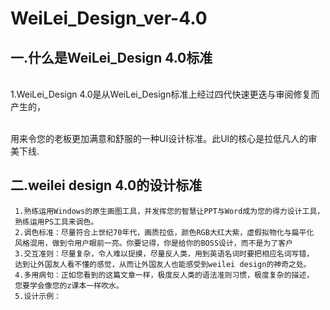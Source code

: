 WeiLei_Design_ver-4.0
====================
 一.什么是WeiLei_Design 4.0标准
 ---------------------------
 
 <br/>1.WeiLei_Design 4.0是从WeiLei_Design标准上经过四代快速更迭与审阅修复而产生的，
 
 <br/>用来令您的老板更加满意和舒服的一种UI设计标准。此UI的核心是拉低凡人的审美下线.
 
  
二.weilei design 4.0的设计标准
------------------------------
     1.熟练运用Windows的原生画图工具，并发挥您的智慧让PPT与Word成为您的得力设计工具，
     熟练运用PS工具来调色。
     2.调色标准：尽量符合上世纪70年代，画质拉低，颜色RGB大红大紫，虚假拟物化与扁平化
     风格混用，做到令用户眼前一亮。你要记得，你是给你的BOSS设计，而不是为了客户
     3.交互准则：尽量复杂，令人难以捉摸，尽量反人类，用到英语名词时要把相应名词写错，
     达到让外国友人看不懂的感觉，从而让外国友人也能感受到weilei design的神奇之处。
     4.多用病句：正如您看到的这篇文章一样，极度反人类的语法准则习惯，极度复杂的描述，
     您要学会像您的z课本一样吹水。
     5.设计示例：
     
